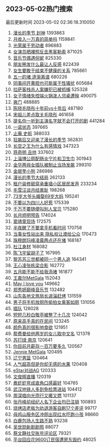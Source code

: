 ## 2023-05-02热门搜索 
最后更新时间 2023-05-02 02:36:18.310050 
1. [漫长的季节 封神](https://s.weibo.com/weibo?q=%E6%BC%AB%E9%95%BF%E7%9A%84%E5%AD%A3%E8%8A%82%20%E5%B0%81%E7%A5%9E&t=31&band_rank=1&Refer=top) 1393863
1. [月收入一万真的简单吗](https://s.weibo.com/weibo?q=%23%E6%9C%88%E6%94%B6%E5%85%A5%E4%B8%80%E4%B8%87%E7%9C%9F%E7%9A%84%E7%AE%80%E5%8D%95%E5%90%97%23&t=31&band_rank=2&Refer=top) 1159841
1. [光荣属于劳动者](https://s.weibo.com/weibo?q=%23%E5%85%89%E8%8D%A3%E5%B1%9E%E4%BA%8E%E5%8A%B3%E5%8A%A8%E8%80%85%23&t=31&band_rank=3&Refer=top) 896883
1. [女演员晒裸照反击黑客勒索](https://s.weibo.com/weibo?q=%23%E5%A5%B3%E6%BC%94%E5%91%98%E6%99%92%E8%A3%B8%E7%85%A7%E5%8F%8D%E5%87%BB%E9%BB%91%E5%AE%A2%E5%8B%92%E7%B4%A2%23&t=31&band_rank=4&Refer=top) 871025
1. [音乐节偶遇倪妮](https://s.weibo.com/weibo?q=%E9%9F%B3%E4%B9%90%E8%8A%82%E5%81%B6%E9%81%87%E5%80%AA%E5%A6%AE&t=31&band_rank=5&Refer=top) 825330
1. [朋友圈发什么最让人反感](https://s.weibo.com/weibo?q=%23%E6%9C%8B%E5%8F%8B%E5%9C%88%E5%8F%91%E4%BB%80%E4%B9%88%E6%9C%80%E8%AE%A9%E4%BA%BA%E5%8F%8D%E6%84%9F%23&t=31&band_rank=6&Refer=top) 822439
1. [女生要敢于结束不健康的关系](https://s.weibo.com/weibo?q=%23%E5%A5%B3%E7%94%9F%E8%A6%81%E6%95%A2%E4%BA%8E%E7%BB%93%E6%9D%9F%E4%B8%8D%E5%81%A5%E5%BA%B7%E7%9A%84%E5%85%B3%E7%B3%BB%23&t=31&band_rank=7&Refer=top) 785661
1. [五一的堵 逐渐离谱](https://s.weibo.com/weibo?q=%E4%BA%94%E4%B8%80%E7%9A%84%E5%A0%B5%20%E9%80%90%E6%B8%90%E7%A6%BB%E8%B0%B1&t=31&band_rank=8&Refer=top) 680226
1. [同事间开黄腔也可能属于性骚扰](https://s.weibo.com/weibo?q=%23%E5%90%8C%E4%BA%8B%E9%97%B4%E5%BC%80%E9%BB%84%E8%85%94%E4%B9%9F%E5%8F%AF%E8%83%BD%E5%B1%9E%E4%BA%8E%E6%80%A7%E9%AA%9A%E6%89%B0%23&t=31&band_rank=14&Refer=top) 605684
1. [拉萨客栈杀人案嫌犯已被抓捕](https://s.weibo.com/weibo?q=%23%E6%8B%89%E8%90%A8%E5%AE%A2%E6%A0%88%E6%9D%80%E4%BA%BA%E6%A1%88%E5%AB%8C%E7%8A%AF%E5%B7%B2%E8%A2%AB%E6%8A%93%E6%8D%95%23&t=31&band_rank=9&Refer=top) 525328
1. [女子情绪失控端火锅泼人邻桌遭殃](https://s.weibo.com/weibo?q=%23%E5%A5%B3%E5%AD%90%E6%83%85%E7%BB%AA%E5%A4%B1%E6%8E%A7%E7%AB%AF%E7%81%AB%E9%94%85%E6%B3%BC%E4%BA%BA%E9%82%BB%E6%A1%8C%E9%81%AD%E6%AE%83%23&t=31&band_rank=10&Refer=top) 490075
1. [爽门](https://s.weibo.com/weibo?q=%E7%88%BD%E9%97%A8&t=31&band_rank=11&Refer=top) 488885
1. [陈晓毛晓彤十年前vs十年后](https://s.weibo.com/weibo?q=%23%E9%99%88%E6%99%93%E6%AF%9B%E6%99%93%E5%BD%A4%E5%8D%81%E5%B9%B4%E5%89%8Dvs%E5%8D%81%E5%B9%B4%E5%90%8E%23&t=31&band_rank=12&Refer=top) 487180
1. [宋祖儿差点取关毛晓彤](https://s.weibo.com/weibo?q=%23%E5%AE%8B%E7%A5%96%E5%84%BF%E5%B7%AE%E7%82%B9%E5%8F%96%E5%85%B3%E6%AF%9B%E6%99%93%E5%BD%A4%23&t=31&band_rank=12&Refer=top) 461658
1. [提名你一听到主演名字就不会打开的剧](https://s.weibo.com/weibo?q=%23%E6%8F%90%E5%90%8D%E4%BD%A0%E4%B8%80%E5%90%AC%E5%88%B0%E4%B8%BB%E6%BC%94%E5%90%8D%E5%AD%97%E5%B0%B1%E4%B8%8D%E4%BC%9A%E6%89%93%E5%BC%80%E7%9A%84%E5%89%A7%23&t=31&band_rank=13&Refer=top) 441284
1. [一诺状态](https://s.weibo.com/weibo?q=%E4%B8%80%E8%AF%BA%E7%8A%B6%E6%80%81&t=31&band_rank=15&Refer=top) 397665
1. [止庵 史航](https://s.weibo.com/weibo?q=%E6%AD%A2%E5%BA%B5%20%E5%8F%B2%E8%88%AA&t=31&band_rank=19&Refer=top) 388033
1. [狂飙后又迎来了漫长的季节](https://s.weibo.com/weibo?q=%E7%8B%82%E9%A3%99%E5%90%8E%E5%8F%88%E8%BF%8E%E6%9D%A5%E4%BA%86%E6%BC%AB%E9%95%BF%E7%9A%84%E5%AD%A3%E8%8A%82&t=31&band_rank=16&Refer=top) 362831
1. [长空之王为什么有感情戏](https://s.weibo.com/weibo?q=%E9%95%BF%E7%A9%BA%E4%B9%8B%E7%8E%8B%E4%B8%BA%E4%BB%80%E4%B9%88%E6%9C%89%E6%84%9F%E6%83%85%E6%88%8F&t=31&band_rank=17&Refer=top) 347323
1. [蒋奇明 丑帅](https://s.weibo.com/weibo?q=%E8%92%8B%E5%A5%87%E6%98%8E%20%E4%B8%91%E5%B8%85&t=31&band_rank=18&Refer=top) 337602
1. [上淄博公厕配肠炎宁片和卫生巾](https://s.weibo.com/weibo?q=%23%E4%B8%8A%E6%B7%84%E5%8D%9A%E5%85%AC%E5%8E%95%E9%85%8D%E8%82%A0%E7%82%8E%E5%AE%81%E7%89%87%E5%92%8C%E5%8D%AB%E7%94%9F%E5%B7%BE%23&t=31&band_rank=20&Refer=top) 301943
1. [金华两母女插队被制止当场发飙](https://s.weibo.com/weibo?q=%23%E9%87%91%E5%8D%8E%E4%B8%A4%E6%AF%8D%E5%A5%B3%E6%8F%92%E9%98%9F%E8%A2%AB%E5%88%B6%E6%AD%A2%E5%BD%93%E5%9C%BA%E5%8F%91%E9%A3%99%23&t=31&band_rank=21&Refer=top) 299310
1. [金珉奎小狗](https://s.weibo.com/weibo?q=%E9%87%91%E7%8F%89%E5%A5%8E%E5%B0%8F%E7%8B%97&t=31&band_rank=22&Refer=top) 286986
1. [漫长的季节大结局](https://s.weibo.com/weibo?q=%23%E6%BC%AB%E9%95%BF%E7%9A%84%E5%AD%A3%E8%8A%82%E5%A4%A7%E7%BB%93%E5%B1%80%23&t=31&band_rank=23&Refer=top) 262133
1. [租户装修砸穿承重墙小区居民发声](https://s.weibo.com/weibo?q=%23%E7%A7%9F%E6%88%B7%E8%A3%85%E4%BF%AE%E7%A0%B8%E7%A9%BF%E6%89%BF%E9%87%8D%E5%A2%99%E5%B0%8F%E5%8C%BA%E5%B1%85%E6%B0%91%E5%8F%91%E5%A3%B0%23&t=31&band_rank=38&Refer=top) 233234
1. [毛雪汪谈月经羞耻](https://s.weibo.com/weibo?q=%23%E6%AF%9B%E9%9B%AA%E6%B1%AA%E8%B0%88%E6%9C%88%E7%BB%8F%E7%BE%9E%E8%80%BB%23&t=31&band_rank=41&Refer=top) 198268
1. [73岁大爷头婚娶69岁大妈](https://s.weibo.com/weibo?q=%2373%E5%B2%81%E5%A4%A7%E7%88%B7%E5%A4%B4%E5%A9%9A%E5%A8%B669%E5%B2%81%E5%A4%A7%E5%A6%88%23&t=31&band_rank=48&Refer=top) 195241
1. [不要以为四川人好惹](https://s.weibo.com/weibo?q=%23%E4%B8%8D%E8%A6%81%E4%BB%A5%E4%B8%BA%E5%9B%9B%E5%B7%9D%E4%BA%BA%E5%A5%BD%E6%83%B9%23&t=31&band_rank=24&Refer=top) 175339
1. [千万不要随便叫别人宝贝](https://s.weibo.com/weibo?q=%23%E5%8D%83%E4%B8%87%E4%B8%8D%E8%A6%81%E9%9A%8F%E4%BE%BF%E5%8F%AB%E5%88%AB%E4%BA%BA%E5%AE%9D%E8%B4%9D%23&t=31&band_rank=25&Refer=top) 175280
1. [长月烬明预告](https://s.weibo.com/weibo?q=%E9%95%BF%E6%9C%88%E7%83%AC%E6%98%8E%E9%A2%84%E5%91%8A&t=31&band_rank=26&Refer=top) 174024
1. [窦靖童现场](https://s.weibo.com/weibo?q=%E7%AA%A6%E9%9D%96%E7%AB%A5%E7%8E%B0%E5%9C%BA&t=31&band_rank=27&Refer=top) 172575
1. [半夜醒了不要拿手机看时间](https://s.weibo.com/weibo?q=%23%E5%8D%8A%E5%A4%9C%E9%86%92%E4%BA%86%E4%B8%8D%E8%A6%81%E6%8B%BF%E6%89%8B%E6%9C%BA%E7%9C%8B%E6%97%B6%E9%97%B4%23&t=31&band_rank=28&Refer=top) 170758
1. [当事女性站出来 隐私权让渡给公众](https://s.weibo.com/weibo?q=%E5%BD%93%E4%BA%8B%E5%A5%B3%E6%80%A7%E7%AB%99%E5%87%BA%E6%9D%A5%20%E9%9A%90%E7%A7%81%E6%9D%83%E8%AE%A9%E6%B8%A1%E7%BB%99%E5%85%AC%E4%BC%97&t=31&band_rank=29&Refer=top) 170473
1. [珠穆朗玛峰凌晨两点还在堵](https://s.weibo.com/weibo?q=%E7%8F%A0%E7%A9%86%E6%9C%97%E7%8E%9B%E5%B3%B0%E5%87%8C%E6%99%A8%E4%B8%A4%E7%82%B9%E8%BF%98%E5%9C%A8%E5%A0%B5&t=31&band_rank=30&Refer=top) 168187
1. [杜江身材](https://s.weibo.com/weibo?q=%E6%9D%9C%E6%B1%9F%E8%BA%AB%E6%9D%90&t=31&band_rank=31&Refer=top) 168082
1. [陈飞宇留胡子了](https://s.weibo.com/weibo?q=%23%E9%99%88%E9%A3%9E%E5%AE%87%E7%95%99%E8%83%A1%E5%AD%90%E4%BA%86%23&t=31&band_rank=32&Refer=top) 167995
1. [黎苏苏三世都被同一个男人追](https://s.weibo.com/weibo?q=%23%E9%BB%8E%E8%8B%8F%E8%8B%8F%E4%B8%89%E4%B8%96%E9%83%BD%E8%A2%AB%E5%90%8C%E4%B8%80%E4%B8%AA%E7%94%B7%E4%BA%BA%E8%BF%BD%23&t=31&band_rank=33&Refer=top) 164341
1. [王心凌张栋梁合影](https://s.weibo.com/weibo?q=%23%E7%8E%8B%E5%BF%83%E5%87%8C%E5%BC%A0%E6%A0%8B%E6%A2%81%E5%90%88%E5%BD%B1%23&t=31&band_rank=36&Refer=top) 162772
1. [五月能不能不给我添堵](https://s.weibo.com/weibo?q=%E4%BA%94%E6%9C%88%E8%83%BD%E4%B8%8D%E8%83%BD%E4%B8%8D%E7%BB%99%E6%88%91%E6%B7%BB%E5%A0%B5&t=31&band_rank=40&Refer=top) 161877
1. [王嘉尔MetGala](https://s.weibo.com/weibo?q=%23%E7%8E%8B%E5%98%89%E5%B0%94MetGala%23&t=31&band_rank=36&Refer=top) 152043
1. [May I love you](https://s.weibo.com/weibo?q=May%20I%20love%20you&t=31&band_rank=34&Refer=top) 149662
1. [郑秀妍巅峰音乐节](https://s.weibo.com/weibo?q=%23%E9%83%91%E7%A7%80%E5%A6%8D%E5%B7%85%E5%B3%B0%E9%9F%B3%E4%B9%90%E8%8A%82%23&t=31&band_rank=37&Refer=top) 132482
1. [山东各地文旅局长进淄赶烤](https://s.weibo.com/weibo?q=%23%E5%B1%B1%E4%B8%9C%E5%90%84%E5%9C%B0%E6%96%87%E6%97%85%E5%B1%80%E9%95%BF%E8%BF%9B%E6%B7%84%E8%B5%B6%E7%83%A4%23&t=31&band_rank=35&Refer=top) 131559
1. [男子将手机放厕所偷拍女乘客如厕](https://s.weibo.com/weibo?q=%23%E7%94%B7%E5%AD%90%E5%B0%86%E6%89%8B%E6%9C%BA%E6%94%BE%E5%8E%95%E6%89%80%E5%81%B7%E6%8B%8D%E5%A5%B3%E4%B9%98%E5%AE%A2%E5%A6%82%E5%8E%95%23&t=31&band_rank=40&Refer=top) 131056
1. [插队](https://s.weibo.com/weibo?q=%E6%8F%92%E9%98%9F&t=31&band_rank=46&Refer=top) 128028
1. [短短几秒白敬亭被整了十几次](https://s.weibo.com/weibo?q=%E7%9F%AD%E7%9F%AD%E5%87%A0%E7%A7%92%E7%99%BD%E6%95%AC%E4%BA%AD%E8%A2%AB%E6%95%B4%E4%BA%86%E5%8D%81%E5%87%A0%E6%AC%A1&t=31&band_rank=39&Refer=top) 124042
1. [原来高手真的在民间](https://s.weibo.com/weibo?q=%E5%8E%9F%E6%9D%A5%E9%AB%98%E6%89%8B%E7%9C%9F%E7%9A%84%E5%9C%A8%E6%B0%91%E9%97%B4&t=31&band_rank=35&Refer=top) 123245
1. [颜色真的很影响食欲](https://s.weibo.com/weibo?q=%23%E9%A2%9C%E8%89%B2%E7%9C%9F%E7%9A%84%E5%BE%88%E5%BD%B1%E5%93%8D%E9%A3%9F%E6%AC%B2%23&t=31&band_rank=39&Refer=top) 121951
1. [帮费曼给他两岁的女儿取中文名](https://s.weibo.com/weibo?q=%23%E5%B8%AE%E8%B4%B9%E6%9B%BC%E7%BB%99%E4%BB%96%E4%B8%A4%E5%B2%81%E7%9A%84%E5%A5%B3%E5%84%BF%E5%8F%96%E4%B8%AD%E6%96%87%E5%90%8D%23&t=31&band_rank=42&Refer=top) 121378
1. [苏打绿 南京](https://s.weibo.com/weibo?q=%E8%8B%8F%E6%89%93%E7%BB%BF%20%E5%8D%97%E4%BA%AC&t=31&band_rank=41&Refer=top) 120641
1. [你目前月薪存一百万要多久](https://s.weibo.com/weibo?q=%23%E4%BD%A0%E7%9B%AE%E5%89%8D%E6%9C%88%E8%96%AA%E5%AD%98%E4%B8%80%E7%99%BE%E4%B8%87%E8%A6%81%E5%A4%9A%E4%B9%85%23&t=31&band_rank=40&Refer=top) 120567
1. [Jennie MetGala](https://s.weibo.com/weibo?q=Jennie%20MetGala&t=31&band_rank=43&Refer=top) 120495
1. [辽宁男篮](https://s.weibo.com/weibo?q=%E8%BE%BD%E5%AE%81%E7%94%B7%E7%AF%AE&t=31&band_rank=49&Refer=top) 120464
1. [人气超高但是你却无感的水果](https://s.weibo.com/weibo?q=%23%E4%BA%BA%E6%B0%94%E8%B6%85%E9%AB%98%E4%BD%86%E6%98%AF%E4%BD%A0%E5%8D%B4%E6%97%A0%E6%84%9F%E7%9A%84%E6%B0%B4%E6%9E%9C%23&t=31&band_rank=48&Refer=top) 120408
1. [eStar对战AG](https://s.weibo.com/weibo?q=eStar%E5%AF%B9%E6%88%98AG&t=31&band_rank=50&Refer=top) 120333
1. [文俊辉直播](https://s.weibo.com/weibo?q=%E6%96%87%E4%BF%8A%E8%BE%89%E7%9B%B4%E6%92%AD&t=31&band_rank=45&Refer=top) 120319
1. [煮虾虾弯成直角口感最好](https://s.weibo.com/weibo?q=%23%E7%85%AE%E8%99%BE%E8%99%BE%E5%BC%AF%E6%88%90%E7%9B%B4%E8%A7%92%E5%8F%A3%E6%84%9F%E6%9C%80%E5%A5%BD%23&t=31&band_rank=48&Refer=top) 104765
1. [武汉地铁人多到免检票进站](https://s.weibo.com/weibo?q=%23%E6%AD%A6%E6%B1%89%E5%9C%B0%E9%93%81%E4%BA%BA%E5%A4%9A%E5%88%B0%E5%85%8D%E6%A3%80%E7%A5%A8%E8%BF%9B%E7%AB%99%23&t=31&band_rank=49&Refer=top) 104412
1. [周深唱向光而行又暖又燃](https://s.weibo.com/weibo?q=%23%E5%91%A8%E6%B7%B1%E5%94%B1%E5%90%91%E5%85%89%E8%80%8C%E8%A1%8C%E5%8F%88%E6%9A%96%E5%8F%88%E7%87%83%23&t=31&band_rank=27&Refer=top) 101137
1. [张丹峰前经纪人名下企业均已注销](https://s.weibo.com/weibo?q=%23%E5%BC%A0%E4%B8%B9%E5%B3%B0%E5%89%8D%E7%BB%8F%E7%BA%AA%E4%BA%BA%E5%90%8D%E4%B8%8B%E4%BC%81%E4%B8%9A%E5%9D%87%E5%B7%B2%E6%B3%A8%E9%94%80%23&t=31&band_rank=44&Refer=top) 100893
1. [烧烤店老板为劝退游客自刷17个差评](https://s.weibo.com/weibo?q=%23%E7%83%A7%E7%83%A4%E5%BA%97%E8%80%81%E6%9D%BF%E4%B8%BA%E5%8A%9D%E9%80%80%E6%B8%B8%E5%AE%A2%E8%87%AA%E5%88%B717%E4%B8%AA%E5%B7%AE%E8%AF%84%23&t=31&band_rank=46&Refer=top) 99717
1. [母鸡山服务区冲厕出现红水吓跑小孩](https://s.weibo.com/weibo?q=%23%E6%AF%8D%E9%B8%A1%E5%B1%B1%E6%9C%8D%E5%8A%A1%E5%8C%BA%E5%86%B2%E5%8E%95%E5%87%BA%E7%8E%B0%E7%BA%A2%E6%B0%B4%E5%90%93%E8%B7%91%E5%B0%8F%E5%AD%A9%23&t=31&band_rank=47&Refer=top) 98660
1. [白鹿包场人生路不熟](https://s.weibo.com/weibo?q=%23%E7%99%BD%E9%B9%BF%E5%8C%85%E5%9C%BA%E4%BA%BA%E7%94%9F%E8%B7%AF%E4%B8%8D%E7%86%9F%23&t=31&band_rank=47&Refer=top) 93238
1. [吴世勋新剧剧照](https://s.weibo.com/weibo?q=%23%E5%90%B4%E4%B8%96%E5%8B%8B%E6%96%B0%E5%89%A7%E5%89%A7%E7%85%A7%23&t=31&band_rank=48&Refer=top) 88077
1. [蔡文静社交账号评论区](https://s.weibo.com/weibo?q=%23%E8%94%A1%E6%96%87%E9%9D%99%E7%A4%BE%E4%BA%A4%E8%B4%A6%E5%8F%B7%E8%AF%84%E8%AE%BA%E5%8C%BA%23&t=31&band_rank=36&Refer=top) 79321
1. [平台回应花9600订民宿遭房东毁约](https://s.weibo.com/weibo?q=%23%E5%B9%B3%E5%8F%B0%E5%9B%9E%E5%BA%94%E8%8A%B19600%E8%AE%A2%E6%B0%91%E5%AE%BF%E9%81%AD%E6%88%BF%E4%B8%9C%E6%AF%81%E7%BA%A6%23&t=31&band_rank=50&Refer=top) 48025
